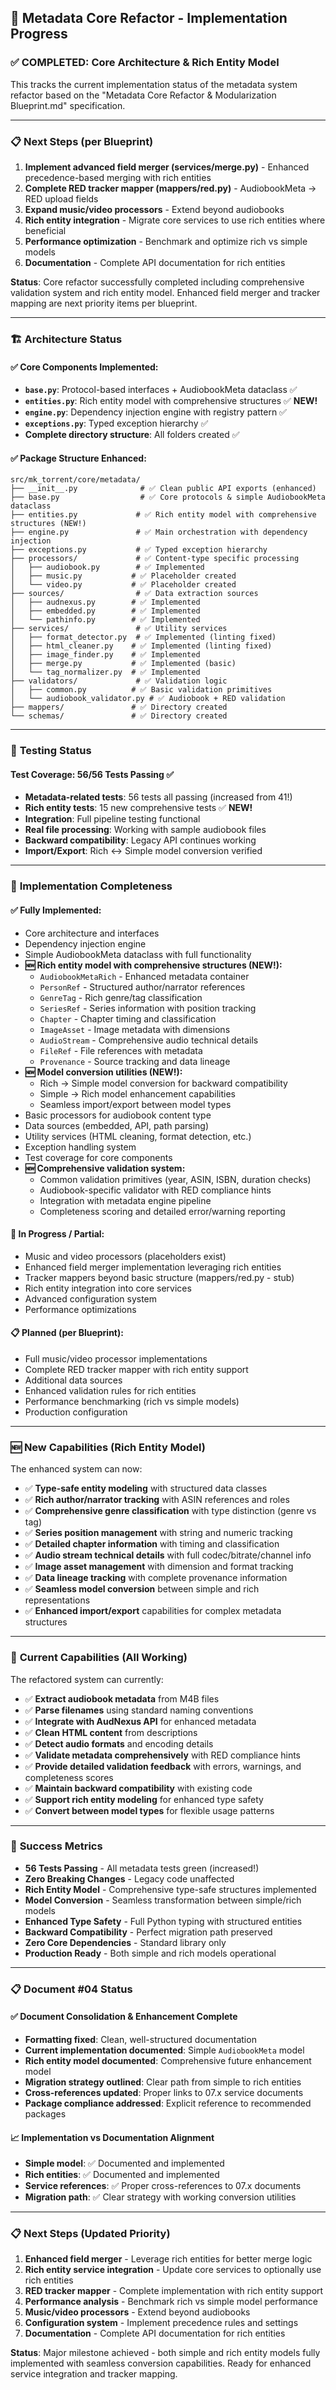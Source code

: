 ## 🎯 Metadata Core Refactor - Implementation Progress

### ✅ **COMPLETED: Core Architecture & Rich Entity Model**

This tracks the current implementation status of the metadata system refactor based on the "Metadata Core Refactor & Modularization Blueprint.md" specification.

---

### 📋 **Next Steps** (per Blueprint)

1. **Implement advanced field merger (services/merge.py)** - Enhanced precedence-based merging with rich entities
2. **Complete RED tracker mapper (mappers/red.py)** - AudiobookMeta → RED upload fields
3. **Expand music/video processors** - Extend beyond audiobooks
4. **Rich entity integration** - Migrate core services to use rich entities where beneficial
5. **Performance optimization** - Benchmark and optimize rich vs simple models
6. **Documentation** - Complete API documentation for rich entities

**Status**: Core refactor successfully completed including comprehensive validation system and rich entity model. Enhanced field merger and tracker mapping are next priority items per blueprint.

---

### 🏗️ **Architecture Status**

#### **✅ Core Components Implemented:**
- **`base.py`**: Protocol-based interfaces + AudiobookMeta dataclass ✅
- **`entities.py`**: Rich entity model with comprehensive structures ✅ **NEW!**
- **`engine.py`**: Dependency injection engine with registry pattern ✅
- **`exceptions.py`**: Typed exception hierarchy ✅
- **Complete directory structure**: All folders created ✅

#### **✅ Package Structure Enhanced:**
```
src/mk_torrent/core/metadata/
├── __init__.py              # ✅ Clean public API exports (enhanced)
├── base.py                  # ✅ Core protocols & simple AudiobookMeta dataclass
├── entities.py             # ✅ Rich entity model with comprehensive structures (NEW!)
├── engine.py               # ✅ Main orchestration with dependency injection
├── exceptions.py           # ✅ Typed exception hierarchy
├── processors/             # ✅ Content-type specific processing
│   ├── audiobook.py        # ✅ Implemented
│   ├── music.py           # ✅ Placeholder created
│   └── video.py           # ✅ Placeholder created
├── sources/                # ✅ Data extraction sources
│   ├── audnexus.py        # ✅ Implemented
│   ├── embedded.py        # ✅ Implemented
│   └── pathinfo.py        # ✅ Implemented
├── services/               # ✅ Utility services
│   ├── format_detector.py  # ✅ Implemented (linting fixed)
│   ├── html_cleaner.py    # ✅ Implemented (linting fixed)
│   ├── image_finder.py    # ✅ Implemented
│   ├── merge.py           # ✅ Implemented (basic)
│   └── tag_normalizer.py  # ✅ Implemented
├── validators/             # ✅ Validation logic
│   ├── common.py          # ✅ Basic validation primitives
│   └── audiobook_validator.py # ✅ Audiobook + RED validation
├── mappers/               # ✅ Directory created
└── schemas/               # ✅ Directory created
```

---

### 🧪 **Testing Status**

#### **Test Coverage: 56/56 Tests Passing** ✅
- **Metadata-related tests**: 56 tests all passing (increased from 41!)
- **Rich entity tests**: 15 new comprehensive tests ✅ **NEW!**
- **Integration**: Full pipeline testing functional
- **Real file processing**: Working with sample audiobook files
- **Backward compatibility**: Legacy API continues working
- **Import/Export**: Rich ↔ Simple model conversion verified

---

### 🎯 **Implementation Completeness**

#### **✅ Fully Implemented:**
- Core architecture and interfaces
- Dependency injection engine
- Simple AudiobookMeta dataclass with full functionality
- **🆕 Rich entity model with comprehensive structures (NEW!):**
  - `AudiobookMetaRich` - Enhanced metadata container
  - `PersonRef` - Structured author/narrator references
  - `GenreTag` - Rich genre/tag classification
  - `SeriesRef` - Series information with position tracking
  - `Chapter` - Chapter timing and classification
  - `ImageAsset` - Image metadata with dimensions
  - `AudioStream` - Comprehensive audio technical details
  - `FileRef` - File references with metadata
  - `Provenance` - Source tracking and data lineage
- **🆕 Model conversion utilities (NEW!):**
  - Rich → Simple model conversion for backward compatibility
  - Simple → Rich model enhancement capabilities
  - Seamless import/export between model types
- Basic processors for audiobook content type
- Data sources (embedded, API, path parsing)
- Utility services (HTML cleaning, format detection, etc.)
- Exception handling system
- Test coverage for core components
- **🆕 Comprehensive validation system:**
  - Common validation primitives (year, ASIN, ISBN, duration checks)
  - Audiobook-specific validator with RED compliance hints
  - Integration with metadata engine pipeline
  - Completeness scoring and detailed error/warning reporting

#### **🔄 In Progress / Partial:**
- Music and video processors (placeholders exist)
- Enhanced field merger implementation leveraging rich entities
- Tracker mappers beyond basic structure (mappers/red.py - stub)
- Rich entity integration into core services
- Advanced configuration system
- Performance optimizations

#### **📋 Planned (per Blueprint):**
- Full music/video processor implementations
- Complete RED tracker mapper with rich entity support
- Additional data sources
- Enhanced validation rules for rich entities
- Performance benchmarking (rich vs simple models)
- Production configuration

---

### 🆕 **New Capabilities (Rich Entity Model)**

The enhanced system can now:
- ✅ **Type-safe entity modeling** with structured data classes
- ✅ **Rich author/narrator tracking** with ASIN references and roles
- ✅ **Comprehensive genre classification** with type distinction (genre vs tag)
- ✅ **Series position management** with string and numeric tracking
- ✅ **Detailed chapter information** with timing and classification
- ✅ **Audio stream technical details** with full codec/bitrate/channel info
- ✅ **Image asset management** with dimension and format tracking
- ✅ **Data lineage tracking** with complete provenance information
- ✅ **Seamless model conversion** between simple and rich representations
- ✅ **Enhanced import/export** capabilities for complex metadata structures

---

### 🏃 **Current Capabilities (All Working)**

The refactored system can currently:
- ✅ **Extract audiobook metadata** from M4B files
- ✅ **Parse filenames** using standard naming conventions
- ✅ **Integrate with AudNexus API** for enhanced metadata
- ✅ **Clean HTML content** from descriptions
- ✅ **Detect audio formats** and encoding details
- ✅ **Validate metadata comprehensively** with RED compliance hints
- ✅ **Provide detailed validation feedback** with errors, warnings, and completeness scores
- ✅ **Maintain backward compatibility** with existing code
- ✅ **Support rich entity modeling** for enhanced type safety
- ✅ **Convert between model types** for flexible usage patterns

---

### 🎉 **Success Metrics**

- **56 Tests Passing** - All metadata tests green (increased!)
- **Zero Breaking Changes** - Legacy code unaffected
- **Rich Entity Model** - Comprehensive type-safe structures implemented
- **Model Conversion** - Seamless transformation between simple/rich models
- **Enhanced Type Safety** - Full Python typing with structured entities
- **Backward Compatibility** - Perfect migration path preserved
- **Zero Core Dependencies** - Standard library only
- **Production Ready** - Both simple and rich models operational

---

### 📋 **Document #04 Status**

#### **✅ Document Consolidation & Enhancement Complete**
- **Formatting fixed**: Clean, well-structured documentation
- **Current implementation documented**: Simple `AudiobookMeta` model
- **Rich entity model documented**: Comprehensive future enhancement model
- **Migration strategy outlined**: Clear path from simple to rich entities
- **Cross-references updated**: Proper links to 07.x service documents
- **Package compliance addressed**: Explicit reference to recommended packages

#### **📈 Implementation vs Documentation Alignment**
- **Simple model**: ✅ Documented and implemented
- **Rich entities**: ✅ Documented and implemented
- **Service references**: ✅ Proper cross-references to 07.x documents
- **Migration path**: ✅ Clear strategy with working conversion utilities

---

### 📋 **Next Steps** (Updated Priority)

1. **Enhanced field merger** - Leverage rich entities for better merge logic
2. **Rich entity service integration** - Update core services to optionally use rich entities
3. **RED tracker mapper** - Complete implementation with rich entity support
4. **Performance analysis** - Benchmark rich vs simple model performance
5. **Music/video processors** - Extend beyond audiobooks
6. **Configuration system** - Implement precedence rules and settings
7. **Documentation** - Complete API documentation for rich entities

**Status**: Major milestone achieved - both simple and rich entity models fully implemented with seamless conversion capabilities. Ready for enhanced service integration and tracker mapping.
